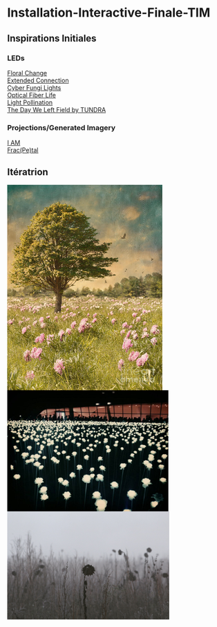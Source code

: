 # Installation-Interactive-Finale-TIM

## Inspirations Initiales

### LEDs

[Floral Change](https://www.youtube.com/watch?v=O7aoqr73o-k)<br>
[Extended Connection](https://www.youtube.com/watch?v=5LgKRbtj-ks&t=72s)<br>
[Cyber Fungi Lights](https://www.youtube.com/watch?v=wcF8yEt-Qic)<br>
[Optical Fiber Life](https://www.youtube.com/watch?v=bbErvzImDXI)<br>
[Light Pollination](https://www.youtube.com/watch?v=tMGpwLvLu9s)<br>
[The Day We Left Field by TUNDRA](https://wearetundra.org/dwlf)

### Projections/Generated Imagery

[I AM](https://www.youtube.com/watch?v=nMmDm6GS2LI)<br>
[Frac(Pe)tal](https://www.youtube.com/watch?v=XlaPyuwytlk)

## Itératrion

<img src="/img/tree-in-a-field-of-flowers.jpg" alt="Single Tree in a Field of Flowers" height="475" align="left"/>
<img src="/img/led-flower-garden.jpg" alt="LED Flower Garden" height="280" align="center"/>
<img src="/img/withered-nature.jpg" alt="Withered Nature" height="250" align="center"/>
